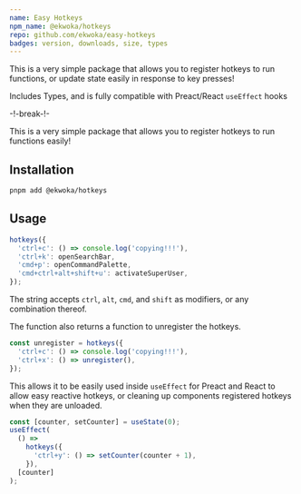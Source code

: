 ```yaml
---
name: Easy Hotkeys
npm_name: @ekwoka/hotkeys
repo: github.com/ekwoka/easy-hotkeys
badges: version, downloads, size, types
---
```


This is a very simple package that allows you to register hotkeys to run functions, or update state easily in response to key presses!

Includes Types, and is fully compatible with Preact/React `useEffect` hooks

-!-break-!-

This is a very simple package that allows you to register hotkeys to run functions easily!

## Installation

```zsh
pnpm add @ekwoka/hotkeys
```

## Usage

```js
hotkeys({
  'ctrl+c': () => console.log('copying!!!'),
  'ctrl+k': openSearchBar,
  'cmd+p': openCommandPalette,
  'cmd+ctrl+alt+shift+u': activateSuperUser,
});
```

The string accepts `ctrl`, `alt`, `cmd`, and `shift` as modifiers, or any combination thereof.

The function also returns a function to unregister the hotkeys.

```js
const unregister = hotkeys({
  'ctrl+c': () => console.log('copying!!!'),
  'ctrl+x': () => unregister(),
});
```

This allows it to be easily used inside `useEffect` for Preact and React to allow easy reactive hotkeys, or cleaning up components registered hotkeys when they are unloaded.

```js
const [counter, setCounter] = useState(0);
useEffect(
  () =>
    hotkeys({
      'ctrl+y': () => setCounter(counter + 1),
    }),
  [counter]
);
```
